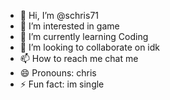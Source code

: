 - 👋 Hi, I’m @schris71
- 👀 I’m interested in game
- 🌱 I’m currently learning Coding
- 💞️ I’m looking to collaborate on idk
- 📫 How to reach me chat me
- 😄 Pronouns: chris
- ⚡ Fun fact: im single

<!---
schris71/schris71 is a ✨ special ✨ repository because its `README.md` (this file) appears on your GitHub profile.
You can click the Preview link to take a look at your changes.
--->
